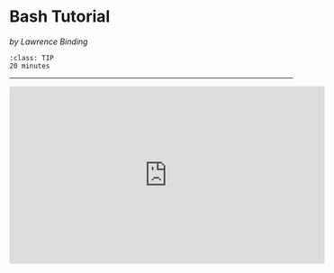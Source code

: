# Bash Tutorial
_by Lawrence Binding_

```{admonition} Estimated Time 
:class: TIP
20 minutes
```

---

<div class="iframe-container">
<iframe width="560" height="315" src="https://www.youtube.com/embed/jqn6RsNkfuk" title="YouTube video player" frameborder="0" allow="accelerometer; autoplay; clipboard-write; encrypted-media; gyroscope; picture-in-picture" allowfullscreen></iframe>
</div>
</div>


<style>
  .iframe-container {
		text-align:center;
  		width:100%;
  }
</style>
